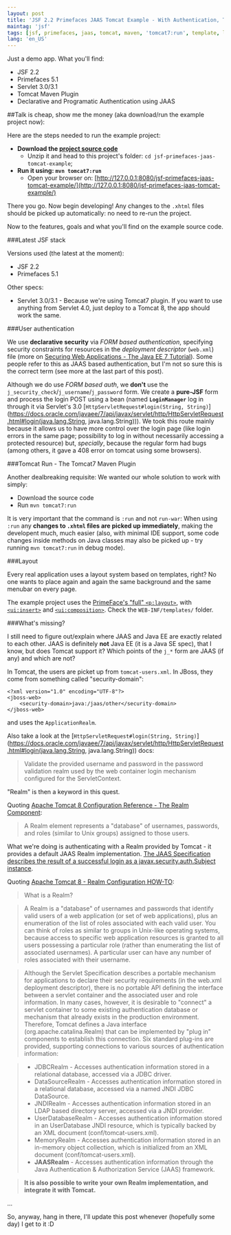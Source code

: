 ```yaml
---
layout: post
title: 'JSF 2.2 Primefaces JAAS Tomcat Example - With Authentication, Template Layout and Maven'
maintag: 'jsf'
tags: [jsf, primefaces, jaas, tomcat, maven, 'tomcat7:run', template, layout]
lang: 'en_US'
---
```

Just a demo app. What you'll find:

- JSF 2.2
- Primefaces 5.1
- Servlet 3.0/3.1
- Tomcat Maven Plugin
- Declarative and Programatic Authentication using JAAS

<!--more-->

##Talk is cheap, show me the money (aka download/run the example project now):

Here are the steps needed to run the example project:

- **Download the [project source code](https://github.com/acdcjunior/acdcjunior-github-io-example-projects/archive/master.zip)**
  - Unzip it and head to this project's folder:  `cd jsf-primefaces-jaas-tomcat-example`;
- **Run it using: `mvn tomcat7:run`**
  - Open your browser on: [http://127.0.0.1:8080/jsf-primefaces-jaas-tomcat-example/](http://127.0.0.1:8080/jsf-primefaces-jaas-tomcat-example/)

There you go. Now begin developing! Any changes to the `.xhtml` files should be picked up automatically: no need to re-run the project.

Now to the features, goals and what you'll find on the example source code.

###Latest JSF stack

Versions used (the latest at the moment):

- JSF 2.2
- Primefaces 5.1

Other specs:

- Servlet 3.0/3.1 - Because we're using Tomcat7 plugin. If you want to use anything from Servlet 4.0, just deploy to a Tomcat 8, the app should work the same.


###User authentication

We use **declarative security** via *FORM based authentication*, specifying security constraints for resources in the *deployment descriptor* (`web.xml`) file (more on [Securing Web Applications - The Java EE 7 Tutorial](https://docs.oracle.com/javaee/7/tutorial/security-webtier002.htm)). Some people refer to this as JAAS based authentication, but I'm not so sure this is the correct term (see more at the last part of this post).

Although we do use *FORM based auth*, we **don't** use the `j_security_check`/`j_username`/`j_password` form. We create a **pure-JSF** form and process the login POST using a bean (named **`LoginManager`** log in through it via Servlet's 3.0 [`HttpServletRequest#login(String, String)`](https://docs.oracle.com/javaee/7/api/javax/servlet/http/HttpServletRequest.html#login(java.lang.String, java.lang.String))).
We took this route mainly because it allows us to have more control over the login page (like login errors in the same page; possibility to log in without necessarily accessing a protected resource) but, *specially*, because the regular form had bugs (among others, it gave a 408 error on tomcat using some browsers).


###Tomcat Run - The Tomcat7 Maven Plugin

Another dealbreaking requisite: We wanted our whole solution to work with simply:

- Download the source code
- Run `mvn tomcat7:run`

It is very important that the command is `:run` and not `run-war`: When using `:run` any **changes to `.xhtml` files are  picked up immediately**, making the developent much, much easier (also, with minimal IDE support, some code changes inside methods on Java classes may also be picked up - try running `mvn tomcat7:run` in debug mode).

###Layout

Every real application uses a layout system based on templates, right? No one wants to place again and again the same background and the same menubar on every page.

The example project uses the [PrimeFace's "full" `<p:layout>`](http://www.primefaces.org/showcase/ui/panel/layout/element.xhtml), with [`<ui:insert>`](https://docs.oracle.com/javaee/7/javaserver-faces-2-2/vdldocs-facelets/toc.htm) and [`<ui:composition>`](https://docs.oracle.com/javaee/7/javaserver-faces-2-2/vdldocs-facelets/ui/composition.html). Check the `WEB-INF/templates/` folder.



###What's missing?

I still need to figure out/explain where JAAS and Java EE are exactly related to each other. JAAS is definitely **not** Java EE (it is a Java SE spec), that I know, but does Tomcat support it? Which points of the `j_*` form are JAAS (if any) and which are not?

In Tomcat, the users are picket up from `tomcat-users.xml`. In JBoss, they come from something called "security-domain":

	<?xml version="1.0" encoding="UTF-8"?>
	<jboss-web>
	    <security-domain>java:/jaas/other</security-domain>
    </jboss-web>

and uses the `ApplicationRealm`.

Also take a look at the [`HttpServletRequest#login(String, String)`](https://docs.oracle.com/javaee/7/api/javax/servlet/http/HttpServletRequest.html#login(java.lang.String, java.lang.String)) docs:

> Validate the provided username and password in the password validation realm used by the web container login mechanism configured for the ServletContext.

"Realm" is then a keyword in this quest.

Quoting [Apache Tomcat 8 Configuration Reference - The Realm Component](http://tomcat.apache.org/tomcat-8.0-doc/config/realm.html):

> A Realm element represents a "database" of usernames, passwords, and roles (similar to Unix groups) assigned to those users.

What we're doing is authenticating with a Realm provided by Tomcat - it provides a default JAAS Realm implementation.
[The JAAS Specification describes the result of a successful login as a javax.security.auth.Subject instance](https://tomcat.apache.org/tomcat-8.0-doc/api/org/apache/catalina/realm/JAASRealm.html).

Quoting [Apache Tomcat 8 - Realm Configuration HOW-TO](http://tomcat.apache.org/tomcat-8.0-doc/realm-howto.html):

> What is a Realm?

> A Realm is a "database" of usernames and passwords that identify valid users of a web application (or set of web applications), plus an enumeration of the list of roles associated with each valid user. You can think of roles as similar to groups in Unix-like operating systems, because access to specific web application resources is granted to all users possessing a particular role (rather than enumerating the list of associated usernames). A particular user can have any number of roles associated with their username.

> Although the Servlet Specification describes a portable mechanism for applications to declare their security requirements (in the web.xml deployment descriptor), there is no portable API defining the interface between a servlet container and the associated user and role information. In many cases, however, it is desirable to "connect" a servlet container to some existing authentication database or mechanism that already exists in the production environment. Therefore, Tomcat defines a Java interface (org.apache.catalina.Realm) that can be implemented by "plug in" components to establish this connection. Six standard plug-ins are provided, supporting connections to various sources of authentication information:

> - JDBCRealm - Accesses authentication information stored in a relational database, accessed via a JDBC driver.
> - DataSourceRealm - Accesses authentication information stored in a relational database, accessed via a named JNDI JDBC DataSource.
> - JNDIRealm - Accesses authentication information stored in an LDAP based directory server, accessed via a JNDI provider.
> - UserDatabaseRealm - Accesses authentication information stored in an UserDatabase JNDI resource, which is typically backed by an XML document (conf/tomcat-users.xml).
> - MemoryRealm - Accesses authentication information stored in an in-memory object collection, which is initialized from an XML document (conf/tomcat-users.xml).
> - **JAASRealm** - Accesses authentication information through the Java Authentication & Authorization Service (JAAS) framework.

> **It is also possible to write your own Realm implementation, and integrate it with Tomcat.**

...

So, anyway, hang in there, I'll update this post whenever (hopefully some day) I get to it :D
